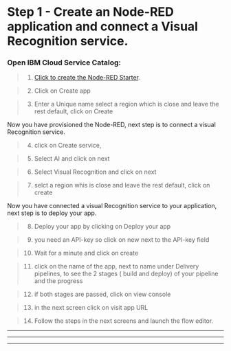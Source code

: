  # Step 1 - Create an Node-RED application and connect a Visual Recognition service.



### Open IBM Cloud Service Catalog:

> 1. [Click to create the Node-RED Starter](https://cloud.ibm.com/developer/appservice/starter-kits/nodered).

> 2. Click on Create app

> 3. Enter a Unique name select a region which is close and leave the rest default, click on Create

Now you have provisioned the Node-RED, next step is to connect a visual Recognition service.

> 4. click on Create service, 

> 5. Select AI and click on next

> 6. Select Visual Recognition and click on next

> 7. selct a region whis is close and leave the rest default, click on create

Now you have connected a visual Recognition service to your application, next step is to deploy your app.

> 8. Deploy your app by clicking on Deploy your app

> 9. you need an API-key so click on new next to the API-key field

> 10. Wait for a minute and click on create

> 11. click on the name of the app, next to name under Delivery pipelines, to see the 2 stages ( build and deploy) of your pipeline and the progress

> 12. if both stages are passed, click on view console

> 13. in the next screen click on visit app URL

>14. Follow the steps in the next screens and launch the flow editor.


<hr>


<hr>





<hr>



